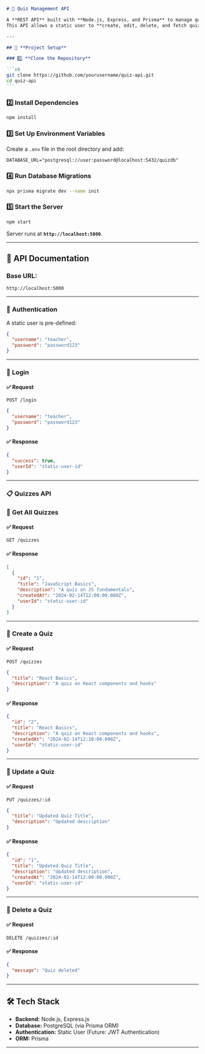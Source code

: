 ````md
# 📝 Quiz Management API

A **REST API** built with **Node.js, Express, and Prisma** to manage quizzes.  
This API allows a static user to **create, edit, delete, and fetch quizzes**.

---

## 🚀 **Project Setup**

### 1️⃣ **Clone the Repository**

```sh
git clone https://github.com/yourusername/quiz-api.git
cd quiz-api
```
````

### 2️⃣ **Install Dependencies**

```sh
npm install
```

### 3️⃣ **Set Up Environment Variables**

Create a `.env` file in the root directory and add:

```env
DATABASE_URL="postgresql://user:password@localhost:5432/quizdb"
```

### 4️⃣ **Run Database Migrations**

```sh
npx prisma migrate dev --name init
```

### 5️⃣ **Start the Server**

```sh
npm start
```

Server runs at **`http://localhost:5000`**.

---

## 📌 **API Documentation**

### **Base URL:**

```
http://localhost:5000
```

---

### 🔑 **Authentication**

A static user is pre-defined:

```json
{
  "username": "teacher",
  "password": "password123"
}
```

---

### 🔹 **Login**

#### ✅ Request

```http
POST /login
```

```json
{
  "username": "teacher",
  "password": "password123"
}
```

#### ✅ Response

```json
{
  "success": true,
  "userId": "static-user-id"
}
```

---

### 📋 **Quizzes API**

### 🔹 **Get All Quizzes**

#### ✅ Request

```http
GET /quizzes
```

#### ✅ Response

```json
[
  {
    "id": "1",
    "title": "JavaScript Basics",
    "description": "A quiz on JS fundamentals",
    "createdAt": "2024-02-14T12:00:00.000Z",
    "userId": "static-user-id"
  }
]
```

---

### 🔹 **Create a Quiz**

#### ✅ Request

```http
POST /quizzes
```

```json
{
  "title": "React Basics",
  "description": "A quiz on React components and hooks"
}
```

#### ✅ Response

```json
{
  "id": "2",
  "title": "React Basics",
  "description": "A quiz on React components and hooks",
  "createdAt": "2024-02-14T12:10:00.000Z",
  "userId": "static-user-id"
}
```

---

### 🔹 **Update a Quiz**

#### ✅ Request

```http
PUT /quizzes/:id
```

```json
{
  "title": "Updated Quiz Title",
  "description": "Updated description"
}
```

#### ✅ Response

```json
{
  "id": "1",
  "title": "Updated Quiz Title",
  "description": "Updated description",
  "createdAt": "2024-02-14T12:00:00.000Z",
  "userId": "static-user-id"
}
```

---

### 🔹 **Delete a Quiz**

#### ✅ Request

```http
DELETE /quizzes/:id
```

#### ✅ Response

```json
{
  "message": "Quiz deleted"
}
```

---

## 🛠 **Tech Stack**

- **Backend:** Node.js, Express.js
- **Database:** PostgreSQL (via Prisma ORM)
- **Authentication:** Static User (Future: JWT Authentication)
- **ORM:** Prisma

---
